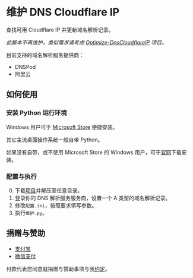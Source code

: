 # 维护 DNS Cloudflare IP
查找可用 Cloudflare IP 并更新域名解析记录。

_此脚本不再维护，类似需求请考虑 [Optimize-DnsCloudflareIP](https://github.com/CrazyBoyFeng/Optimze_DnsCloudflareIP) 项目。_

目前支持的域名解析服务提供商：
* DNSPod
* 阿里云

## 如何使用
### 安装 Python 运行环境
Windows 用户可于 [Microsoft Store](https://www.microsoft.com/zh-cn/p/python-39/9p7qfqmjrfp7) 便捷安装。  

其它主流桌面操作系统一般自带 Python。  

如果没有自带，或不使用 Microsoft Store 的 Windows 用户，可于[官网](https://www.python.org/downloads)下载安装。

### 配置与执行
0. 下载[项目](https://github.com/CrazyBoyFeng/maintain_dns_cloudflare_ip/archive/main.zip)并解压至任意目录。
1. 登录你的 DNS 解析服务服务商，设置一个 A 类型的域名解析记录。
2. 修改`配置.ini`，按照要求填写参数。
3. 执行`维护.py`。

## 捐赠与赞助
* [支付宝](https://user-images.githubusercontent.com/1733254/110204402-bbcabc80-7ead-11eb-8bbc-9be2041214c2.png)
* [微信支付](https://user-images.githubusercontent.com/1733254/110204405-bd948000-7ead-11eb-9c8a-13094e252d7a.png)

付款代表您同意就捐赠与赞助事项与我[约定](https://gist.github.com/CrazyBoyFeng/a53994e5cfb129110c150fb6ea802a87#file-donationandsponsorshipagreement-md)。
